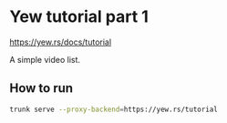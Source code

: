 # Yew tutorial part 1

https://yew.rs/docs/tutorial

A simple video list.

## How to run

```bash
trunk serve --proxy-backend=https://yew.rs/tutorial
```
